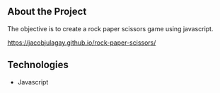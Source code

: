 ## About the Project
The objective is to create a rock paper scissors game using javascript. 

https://jacobjulagay.github.io/rock-paper-scissors/

## Technologies
* Javascript
